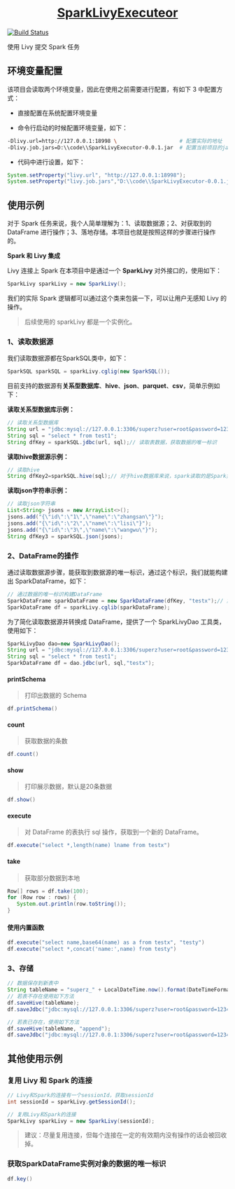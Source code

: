 <h1 align="center"><a href="https://github.com/superzhc/SparkLivyExecuteor">SparkLivyExecuteor</a></h1>

[![Build Status](https://travis-ci.org/superzhc/SuperzHadoop.svg?branch=master)](https://travis-ci.org/superzhc/SuperzHadoop)

使用 Livy 提交 Spark 任务

## 环境变量配置

该项目会读取两个环境变量，因此在使用之前需要进行配置，有如下 3 中配置方式：

- 直接配置在系统配置环境变量

- 命令行启动的时候配置环境变量，如下：

```bash
-Dlivy.url=http://127.0.0.1:18998 \                    # 配置实际的地址
-Dlivy.job.jars=D:\\code\\SparkLivyExecutor-0.0.1.jar  # 配置当前项目的jar包
```

- 代码中进行设置，如下：

```java
System.setProperty("livy.url", "http://127.0.0.1:18998");                    // 配置实际的地址
System.setProperty("livy.job.jars","D:\\code\\SparkLivyExecutor-0.0.1.jar"); // 配置当前项目的jar包
```

## 使用示例

对于 Spark 任务来说，我个人简单理解为：1、读取数据源；2、对获取到的 DataFrame 进行操作；3、落地存储。本项目也就是按照这样的步骤进行操作的。

**Spark 和 Livy 集成**

Livy 连接上 Spark 在本项目中是通过一个 **SparkLivy** 对外接口的，使用如下：

```java
SparkLivy sparkLivy = new SparkLivy();
```

我们的实际 Spark 逻辑都可以通过这个类来包装一下，可以让用户无感知 Livy 的操作。

> 后续使用的 sparkLivy 都是一个实例化。

### 1、读取数据源

我们读取数据源都在SparkSQL类中，如下：

```java
SparkSQL sparkSQL = sparkLivy.cglig(new SparkSQL());
```

目前支持的数据源有**关系型数据库**、**hive**、**json**、**parquet**、**csv**，简单示例如下：

**读取关系型数据库示例：**

```java
// 读取关系型数据库
String url = "jdbc:mysql://127.0.0.1:3306/superz?user=root&password=123456&useSSL=false";
String sql = "select * from test1";
String dfKey = sparkSQL.jdbc(url, sql);// 读取表数据，获取数据的唯一标识
```

**读取hive数据源示例：**

```java
// 读取hive
String dfKey2=sparkSQL.hive(sql);// 对于hive数据库来说，spark读取的是Spark集群中配置的 $SPARK_HOME/conf/hive-site.xml 文件中配置的hive集群
```

**读取json字符串示例：**

```java
// 读取json字符串
List<String> jsons = new ArrayList<>();
jsons.add("{\"id\":\"1\",\"name\":\"zhangsan\"}");
jsons.add("{\"id\":\"2\",\"name\":\"lisi\"}");
jsons.add("{\"id\":\"3\",\"name\":\"wangwu\"}");
String dfKey3 = sparkSQL.json(jsons);
```

### 2、DataFrame的操作

通过读取数据源步骤，能获取到数据源的唯一标识，通过这个标识，我们就能构建出 SparkDataFrame，如下：

```java
// 通过数据的唯一标识构建DataFrame
SparkDataFrame sparkDataFrame = new SparkDataFrame(dfKey, "testx");// 第二个参数设置关系表的名称
SparkDataFrame df = sparkLivy.cglib(sparkDataFrame);
```

为了简化读取数据源并转换成 DataFrame，提供了一个 SparkLivyDao 工具类，使用如下：

```java
SparkLivyDao dao=new SparkLivyDao();
String url = "jdbc:mysql://127.0.0.1:3306/superz?user=root&password=123456&useSSL=false";
String sql = "select * from test1";
SparkDataFrame df = dao.jdbc(url, sql,"testx");
```

#### printSchema

> 打印出数据的 Schema

```java
df.printSchema()
```

#### count

> 获取数据的条数

```java
df.count()
```

#### show

> 打印展示数据，默认是20条数据

```java
df.show()
```

#### execute

> 对 DataFrame 的表执行 sql 操作，获取到一个新的 DataFrame。

```java
df.execute("select *,length(name) lname from testx")
```

#### take

> 获取部分数据到本地

```java
Row[] rows = df.take(100);
for (Row row : rows) {
   System.out.println(row.toString());
}
```

#### 使用内置函数

```java
df.execute("select name,base64(name) as a from testx", "testy")
df.execute("select *,concat('name:',name) from testy")
```

### 3、存储

```java
// 数据保存到新表中
String tableName = "superz_" + LocalDateTime.now().format(DateTimeFormatter.ofPattern("yyMMddHHmmss"));
// 若表不存在使用如下方法
df.saveHive(tableName);
df.saveJdbc("jdbc:mysql://127.0.0.1:3306/superz?user=root&password=123456&useSSL=false", tableName, new Properties());

// 若表已存在，使用如下方法
df.saveHive(tableName, "append");
df.saveJdbc("jdbc:mysql://127.0.0.1:3306/superz?user=root&password=123456&useSSL=false", tableName, "append", new Properties());
```

## 其他使用示例

### 复用 Livy 和 Spark 的连接

```java
// Livy和Spark的连接有一个sessionId，获取sessionId
int sessionId = sparkLivy.getSessionId();

// 复用Livy和Spark的连接
SparkLivy sparkLivy = new SparkLivy(sessionId);
```

> 建议：尽量复用连接，但每个连接在一定的有效期内没有操作的话会被回收掉。

### 获取SparkDataFrame实例对象的数据的唯一标识

```java
df.key()
```
